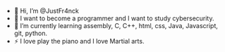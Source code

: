 - 👋 Hi, I’m @JustFr4nck
- 👀 I want to become a programmer and I want to study cybersecurity.
- 🌱 I’m currently learning assembly, C, C++, html, css, Java, Javascript, git, python.
- ⚡ I love play the piano and I love Martial arts.

<!---
JustFr4nck/JustFr4nck is a ✨ special ✨ repository because its `README.md` (this file) appears on your GitHub profile.
You can click the Preview link to take a look at your changes.
--->
